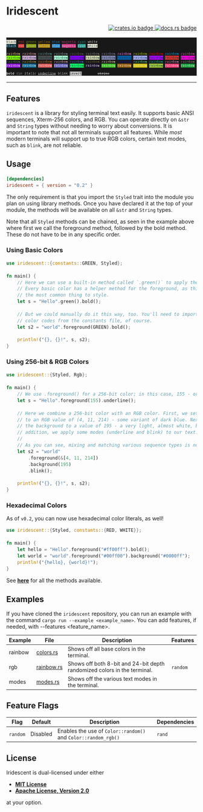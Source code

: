 # Iridescent

<!-- markdownlint-disable -->
<div align="right">
<a href="https://crates.io/crates/iridescent">
    <img src="https://img.shields.io/crates/v/iridescent?style=flat-square" alt="crates.io badge">
</a>
<a href="https://docs.rs/iridescent/latest/iridescent/">
    <img src="https://img.shields.io/docsrs/iridescent?style=flat-square" alt="docs.rs badge">
</a>
</div>
<br>
<div align="center">
    <img src="example.gif" alt="terminal screenshot showing off styled output">
</div>
<!-- markdownlint-enable -->

---

## Features

`iridescent` is a library for styling terminal text easily. It supports basic
ANSI sequences, Xterm-256 colors, and RGB. You can operate directly on
`&str` and `String` types without needing to worry about conversions. It is
important to note that not all terminals support all features. While *most*
modern terminals will support up to true RGB colors, certain text modes, such as
`blink`, are not reliable.

## Usage

```toml
[dependencies]
iridescent = { version = "0.2" }
```

The only requirement is that you import the `Styled` trait into the module you
plan on using library methods. Once you have declared it at the top of your module,
the methods will be available on all `&str` and `String` types.

Note that all `Styled` methods can be chained, as seen in the example above
where first we call the foreground method, followed by the bold method. These do
not have to be in any specific order.

### Using Basic Colors

```rust
use iridescent::{constants::GREEN, Styled};

fn main() {
    // Here we can use a built-in method called `.green()` to apply the color.
    // Every basic color has a helper method for the foreground, as this is
    // the most common thing to style.
    let s = "Hello".green().bold();

    // But we could manually do it this way, too. You'll need to import the
    // color codes from the constants file, of course.
    let s2 = "world".foreground(GREEN).bold();

    println!("{}, {}!", s, s2);
}
```

### Using 256-bit & RGB Colors

```rust
use iridescent::{Styled, Rgb};

fn main() {
    // We use .foreground() for a 256-bit color; in this case, 155 - or a lime green.
    let s = "Hello".foreground(155).underline();

    // Here we combine a 256-bit color with an RGB color. First, we set the foreground
    // to an RGB value of (4, 11, 214) - some variant of dark blue. Next, we set
    // the background to a value of 195 - a very light, almost white, blue. In 
    // addition, we apply some modes (underline and blink) to our text.
    //
    // As you can see, mixing and matching various sequence types is no problem!
    let s2 = "world"
        .foreground(&[4, 11, 214])
        .background(195)
        .blink();

    println!("{}, {}!", s, s2);
}
```

### Hexadecimal Colors

As of `v0.2`, you can now use hexadecimal color literals, as well!

```rust
use iridescent::{Styled, constants::{RED, WHITE}};

fn main() {
    let hello = "Hello".foreground("#ff00ff").bold();
    let world = "world".foreground("#00ff00").background("#0000ff");
    println!("{hello}, {world}!");
}
```

See
**[here](https://docs.rs/iridescent/latest/iridescent/styled/trait.Styled.html)**
for all the methods available.

## Examples

If you have cloned the `iridescent` repository, you can run an example with the
command `cargo run --example <example_name>`. You can add features, if needed,
with --features <feature_name>.

<!-- markdownlint-disable -->
| Example | File                                    | Description                                                              | Features   |
|---------|-----------------------------------------|--------------------------------------------------------------------------|------------|
| rainbow | [colors.rs](/examples/ansi/colors.rs)   | Shows off all base colors in the terminal.                               |            |
| rgb     | [rainbow.rs](/examples/ansi/rainbow.rs) | Shows off both 8-bit and 24-bit depth randomized colors in the terminal. | `random`   |
| modes   | [modes.rs](/examples/ansi/modes.rs)     | Shows off the various text modes in the terminal.                        |            |
<!-- markdownlint-enable -->

## Feature Flags

<!-- markdownlint-disable -->
| Flag     | Default  | Description                                                                         | Dependencies |
|----------|----------|-------------------------------------------------------------------------------------|--------------|
| `random` | Disabled |Enables the use of `Color::random()` and `Color::random_rgb()`                       | `rand`       |
<!-- markdownlint-enable -->

## License

Iridescent is dual-licensed under either

- **[MIT License](/docs/LICENSE-MIT)**
- **[Apache License, Version 2.0](/docs/LICENSE-APACHE)**

at your option.
